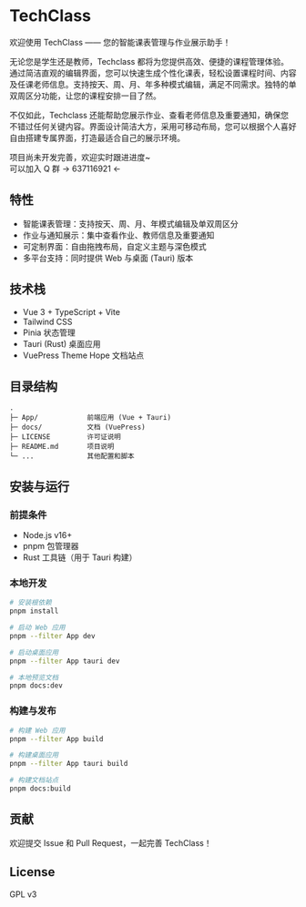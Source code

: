 # TechClass

欢迎使用 TechClass —— 您的智能课表管理与作业展示助手！

无论您是学生还是教师，Techclass
都将为您提供高效、便捷的课程管理体验。通过简洁直观的编辑界面，您可以快速生成个性化课表，轻松设置课程时间、内容及任课老师信息。支持按天、周、月、年多种模式编辑，满足不同需求。独特的单双周区分功能，让您的课程安排一目了然。

不仅如此，Techclass 还能帮助您展示作业、查看老师信息及重要通知，确保您不错过任何关键内容。界面设计简洁大方，采用可移动布局，您可以根据个人喜好自由搭建专属界面，打造最适合自己的展示环境。

项目尚未开发完善，欢迎实时跟进进度~  
可以加入 Q 群 -> 637116921 <-

## 特性

-   智能课表管理：支持按天、周、月、年模式编辑及单双周区分
-   作业与通知展示：集中查看作业、教师信息及重要通知
-   可定制界面：自由拖拽布局，自定义主题与深色模式
-   多平台支持：同时提供 Web 与桌面 (Tauri) 版本

## 技术栈

-   Vue 3 + TypeScript + Vite
-   Tailwind CSS
-   Pinia 状态管理
-   Tauri (Rust) 桌面应用
-   VuePress Theme Hope 文档站点

## 目录结构

```text
.
├─ App/            前端应用 (Vue + Tauri)
├─ docs/           文档 (VuePress)
├─ LICENSE         许可证说明
├─ README.md       项目说明
└─ ...             其他配置和脚本
```

## 安装与运行

### 前提条件

-   Node.js v16+
-   pnpm 包管理器
-   Rust 工具链（用于 Tauri 构建）

### 本地开发

```bash
# 安装根依赖
pnpm install

# 启动 Web 应用
pnpm --filter App dev

# 启动桌面应用
pnpm --filter App tauri dev

# 本地预览文档
pnpm docs:dev
```

### 构建与发布

```bash
# 构建 Web 应用
pnpm --filter App build

# 构建桌面应用
pnpm --filter App tauri build

# 构建文档站点
pnpm docs:build
```

## 贡献

欢迎提交 Issue 和 Pull Request，一起完善 TechClass！

## License 

GPL v3